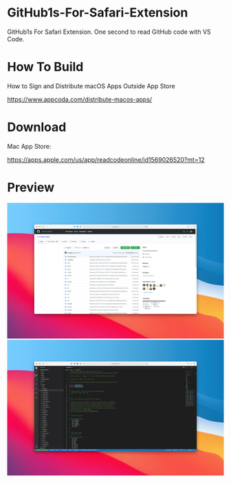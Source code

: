# GitHub1s-For-Safari-Extension

GitHub1s For Safari Extension. One second to read GitHub code with VS Code.

# How To Build

How to Sign and Distribute macOS Apps Outside App Store

https://www.appcoda.com/distribute-macos-apps/

# Download

Mac App Store:

https://apps.apple.com/us/app/readcodeonline/id1569026520?mt=12

# Preview

![](./screenshot/1.png)
![](./screenshot/2.png)
